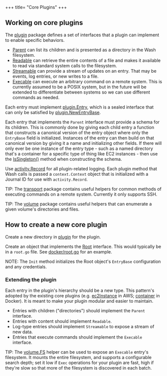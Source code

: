 +++
title= "Core Plugins"
+++

## Working on core plugins

The [plugin] package defines a set of interfaces that a plugin can implement to enable specific behaviors.
- [Parent](https://godoc.org/github.com/puppetlabs/wash/plugin#Parent) can list its children and is presented as a directory in the Wash filesystem.
- [Readable](https://godoc.org/github.com/puppetlabs/wash/plugin#Readable) can retrieve the entire contents of a file and makes it available to read via standard system calls to the filesystem.
- [Streamable](https://godoc.org/github.com/puppetlabs/wash/plugin#Streamable) can provide a stream of updates on an entry. That may be events, log entries, or new writes to a file.
- [Execable](https://godoc.org/github.com/puppetlabs/wash/plugin#Execable) can execute an arbitrary command on a remote system. This is currently assumed to be a POSIX system, but in the future will be extended to differentiate between systems so we can use different commands as needed.

Each entry must implement [plugin.Entry](https://godoc.org/github.com/puppetlabs/wash/plugin#Entry), which is a sealed interface that can only be satisfied by [plugin.NewEntryBase](https://godoc.org/github.com/puppetlabs/wash/plugin#NewEntryBase).

Each entry that implements the `Parent` interface must provide a schema for its children. This is commonly done by giving each child entry a function that constructs a canonical version of the entry object where only the `EntryBase` field is initialized. Instances of the entry can then build on that canonical version by giving it a name and initializing other fields. If there will only ever be one instance of the entry type - such as a named directory that's a container for a specific type of thing like EC2 instances - then use the [IsSingleton()](https://godoc.org/github.com/puppetlabs/wash/plugin#EntryBase.IsSingleton) method when constructing the schema.

Use [activity.Record](https://godoc.org/github.com/puppetlabs/wash/activity) for all plugin-related logging. Each plugin method that Wash calls is passed a `context.Context` object that is initialized with a Journal ID for use with `activity.Record`.

TIP: The [transport] package contains useful helpers for common methods of executing commands on a remote system. Currently it only supports SSH.

TIP: The [volume] package contains useful helpers that can enumerate a given volume's directories and files.

## How to create a new core plugin

Create a new directory in [plugin] for the plugin.

Create an object that implements the [Root](https://godoc.org/github.com/puppetlabs/wash/plugin#Root) interface. This would typically be in a `root.go` file. See [docker/root.go](https://github.com/puppetlabs/wash/blob/master/plugin/docker/root.go) for an example.

NOTE: The `Init` method initializes the Root object's `EntryBase` configuration and any credentials.

### Extending the plugin

Each entry in the plugin's hierarchy should be a new type. This pattern's adopted by the existing core plugins (e.g. [ec2Instance](https://github.com/puppetlabs/wash/blob/master/plugin/aws/ec2Instance.go) in AWS; [container](https://github.com/puppetlabs/wash/blob/master/plugin/docker/container.go) in Docker). It is meant to make your plugin modular and easier to maintain.

- Entries with children ("directories") should implement the `Parent` interface.
- Entries with content should implement `Readable`.
- Log-type entries should implement `Streamable` to expose a stream of new data.
- Entries that execute commands should implement the `Execable` interface.

TIP: The [volume.FS](https://godoc.org/github.com/puppetlabs/wash/volume#NewFS) helper can be used to expose an `Execable` entry's filesystem. It mounts the entire filesystem, and supports a configurable search depth; set it low if `Exec` operations for your plugin are fast, high if they're slow so that more of the filesystem is discovered in each batch.

[plugin]: https://godoc.org/github.com/puppetlabs/wash/plugin
[transport]: https://godoc.org/github.com/puppetlabs/wash/transport
[volume]: https://godoc.org/github.com/puppetlabs/wash/volume